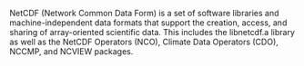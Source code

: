 NetCDF (Network Common Data Form) is a set of software libraries and
machine-independent data formats that support the creation, access,
and sharing of array-oriented scientific data.  This includes the
libnetcdf.a library as well as the NetCDF Operators (NCO), Climate
Data Operators (CDO), NCCMP, and NCVIEW packages.
